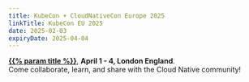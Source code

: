 ```yaml
---
title: KubeCon + CloudNativeCon Europe 2025
linkTitle: KubeCon EU 2025
date: 2025-02-03
expiryDate: 2025-04-04
---
```


<i class="fas fa-bullhorn"></i> [**{{% param title %}}**][LF],
**<span class="text-nowrap">April 1 - 4,</span> London England**.
<span class="d-none d-md-inline"><br></span> Come collaborate, learn, and
share<span class="d-none d-sm-inline"> with the Cloud Native community</span>!

[LF]:
  https://events.linuxfoundation.org/kubecon-cloudnativecon-europe/register/?utm_source=opentelemetry.io&utm_medium=all&utm_campaign=KubeCon-EU-2025&utm_content=slim-banner
